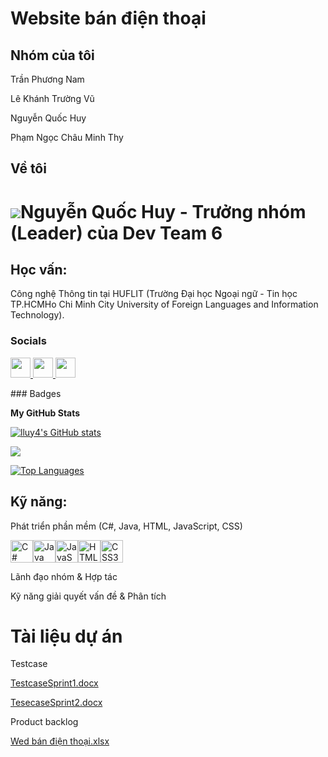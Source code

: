# Website bán điện thoại

## Nhóm của tôi

Trần Phương Nam

Lê Khánh Trường Vũ

Nguyễn Quốc Huy

Phạm Ngọc Châu Minh Thy

## Về tôi


![](https://user-images.githubusercontent.com/18350557/176309783-0785949b-9127-417c-8b55-ab5a4333674e.gif)Nguyễn Quốc Huy - Trưởng nhóm (Leader) của Dev Team 6
=========================================================================================================================
## Học vấn:

Công nghệ Thông tin tại HUFLIT (Trường Đại học Ngoại ngữ - Tin học TP.HCMHo Chi Minh City University of Foreign Languages and Information Technology).
### Socials

<p align="left"> <a href="https://www.github.com/lluy4" target="_blank" rel="noreferrer"> <picture> <source media="(prefers-color-scheme: dark)" srcset="https://raw.githubusercontent.com/danielcranney/readme-generator/main/public/icons/socials/github-dark.svg" /> <source media="(prefers-color-scheme: light)" srcset="https://raw.githubusercontent.com/danielcranney/readme-generator/main/public/icons/socials/github.svg" /> <img src="https://raw.githubusercontent.com/danielcranney/readme-generator/main/public/icons/socials/github.svg" width="32" height="32" /> </picture> </a> <a href="https://www.x.com/lluy4" target="_blank" rel="noreferrer"> <picture> <source media="(prefers-color-scheme: dark)" srcset="https://raw.githubusercontent.com/danielcranney/readme-generator/main/public/icons/socials/twitter-dark.svg" /> <source media="(prefers-color-scheme: light)" srcset="https://raw.githubusercontent.com/danielcranney/readme-generator/main/public/icons/socials/twitter.svg" /> <img src="https://raw.githubusercontent.com/danielcranney/readme-generator/main/public/icons/socials/twitter.svg" width="32" height="32" /> </picture> </a> <a href="https://www.threads.net/@lluy4" target="_blank" rel="noreferrer"> <picture> <source media="(prefers-color-scheme: dark)" srcset="https://raw.githubusercontent.com/danielcranney/readme-generator/main/public/icons/socials/threads-dark.svg" /> <source media="(prefers-color-scheme: light)" srcset="https://raw.githubusercontent.com/danielcranney/readme-generator/main/public/icons/socials/threads.svg" /> <img src="https://raw.githubusercontent.com/danielcranney/readme-generator/main/public/icons/socials/threads.svg" width="32" height="32" /> </picture> </a></p>
### Badges

<b>My GitHub Stats</b>

<a href="http://www.github.com/lluy4"><img src="https://github-readme-stats.vercel.app/api?username=lluy4&show_icons=true&hide=&count_private=true&title_color=3382ed&text_color=000000&icon_color=3382ed&bg_color=ffffff&hide_border=true&show_icons=true" alt="lluy4's GitHub stats" /></a>

<a href="http://www.github.com/lluy4"><img src="https://github-readme-streak-stats.herokuapp.com/?user=lluy4&stroke=000000&background=ffffff&ring=3382ed&fire=3382ed&currStreakNum=000000&currStreakLabel=3382ed&sideNums=000000&sideLabels=000000&dates=000000&hide_border=true" /></a>

<a href="https://github.com/lluy4" align="left"><img src="https://github-readme-stats.vercel.app/api/top-langs/?username=lluy4&langs_count=10&title_color=3382ed&text_color=000000&icon_color=3382ed&bg_color=ffffff&hide_border=true&locale=en&custom_title=Top%20%Languages" alt="Top Languages" /></a>
## Kỹ năng:

Phát triển phần mềm (C#, Java, HTML, JavaScript, CSS) <p align="left">

<a href="https://docs.microsoft.com/en-us/dotnet/csharp/" target="_blank" rel="noreferrer"><img src="https://raw.githubusercontent.com/danielcranney/readme-generator/main/public/icons/skills/csharp-colored.svg" width="36" height="36" alt="C#" /></a><a href="https://www.oracle.com/java/" target="_blank" rel="noreferrer"><img src="https://raw.githubusercontent.com/danielcranney/readme-generator/main/public/icons/skills/java-colored.svg" width="36" height="36" alt="Java" /></a><a href="https://developer.mozilla.org/en-US/docs/Web/JavaScript" target="_blank" rel="noreferrer"><img src="https://raw.githubusercontent.com/danielcranney/readme-generator/main/public/icons/skills/javascript-colored.svg" width="36" height="36" alt="JavaScript" /></a><a href="https://developer.mozilla.org/en-US/docs/Glossary/HTML5" target="_blank" rel="noreferrer"><img src="https://raw.githubusercontent.com/danielcranney/readme-generator/main/public/icons/skills/html5-colored.svg" width="36" height="36" alt="HTML5" /></a><a href="https://www.w3.org/TR/CSS/#css" target="_blank" rel="noreferrer"><img src="https://raw.githubusercontent.com/danielcranney/readme-generator/main/public/icons/skills/css3-colored.svg" width="36" height="36" alt="CSS3" /></a>
</p>


Lãnh đạo nhóm & Hợp tác

Kỹ năng giải quyết vấn đề & Phân tích

# Tài liệu dự án

Testcase 
  
  [TestcaseSprint1.docx](https://github.com/user-attachments/files/17429624/TestcaseSprint1.docx)
  
  [TesecaseSprint2.docx](https://github.com/user-attachments/files/17429629/TesecaseSprint2.docx)

  Product backlog 
  
  [Wed bán điện thoại.xlsx](https://github.com/user-attachments/files/17429729/Wed.ban.di.n.tho.i.xlsx)




